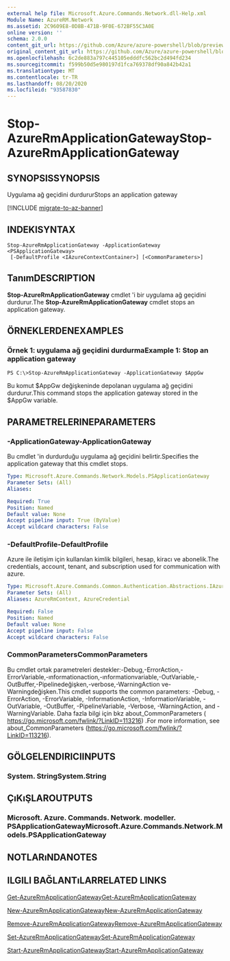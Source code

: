 ```yaml
---
external help file: Microsoft.Azure.Commands.Network.dll-Help.xml
Module Name: AzureRM.Network
ms.assetid: 2C9609E8-0D8B-471B-9F0E-672BF55C3A0E
online version: ''
schema: 2.0.0
content_git_url: https://github.com/Azure/azure-powershell/blob/preview/src/ResourceManager/Network/Commands.Network/help/Stop-AzureRmApplicationGateway.md
original_content_git_url: https://github.com/Azure/azure-powershell/blob/preview/src/ResourceManager/Network/Commands.Network/help/Stop-AzureRmApplicationGateway.md
ms.openlocfilehash: 6c2de883a797c445105edddfc562bc2d494fd234
ms.sourcegitcommit: f599b50d5e980197d1fca769378df90a842b42a1
ms.translationtype: MT
ms.contentlocale: tr-TR
ms.lasthandoff: 08/20/2020
ms.locfileid: "93587830"
---
```

# <span data-ttu-id="b2cbf-101">Stop-AzureRmApplicationGateway</span><span class="sxs-lookup"><span data-stu-id="b2cbf-101">Stop-AzureRmApplicationGateway</span></span>

## <span data-ttu-id="b2cbf-102">SYNOPSIS</span><span class="sxs-lookup"><span data-stu-id="b2cbf-102">SYNOPSIS</span></span>
<span data-ttu-id="b2cbf-103">Uygulama ağ geçidini durdurur</span><span class="sxs-lookup"><span data-stu-id="b2cbf-103">Stops an application gateway</span></span>

[!INCLUDE [migrate-to-az-banner](../../includes/migrate-to-az-banner.md)]

## <span data-ttu-id="b2cbf-104">INDEKI</span><span class="sxs-lookup"><span data-stu-id="b2cbf-104">SYNTAX</span></span>

```
Stop-AzureRmApplicationGateway -ApplicationGateway <PSApplicationGateway>
 [-DefaultProfile <IAzureContextContainer>] [<CommonParameters>]
```

## <span data-ttu-id="b2cbf-105">Tanım</span><span class="sxs-lookup"><span data-stu-id="b2cbf-105">DESCRIPTION</span></span>
<span data-ttu-id="b2cbf-106">**Stop-AzureRmApplicationGateway** cmdlet 'i bir uygulama ağ geçidini durdurur.</span><span class="sxs-lookup"><span data-stu-id="b2cbf-106">The **Stop-AzureRmApplicationGateway** cmdlet stops an application gateway.</span></span>

## <span data-ttu-id="b2cbf-107">ÖRNEKLERDEN</span><span class="sxs-lookup"><span data-stu-id="b2cbf-107">EXAMPLES</span></span>

### <span data-ttu-id="b2cbf-108">Örnek 1: uygulama ağ geçidini durdurma</span><span class="sxs-lookup"><span data-stu-id="b2cbf-108">Example 1: Stop an application gateway</span></span>
```
PS C:\>Stop-AzureRmApplicationGateway -ApplicationGateway $AppGw
```

<span data-ttu-id="b2cbf-109">Bu komut $AppGw değişkeninde depolanan uygulama ağ geçidini durdurur.</span><span class="sxs-lookup"><span data-stu-id="b2cbf-109">This command stops the application gateway stored in the $AppGw variable.</span></span>

## <span data-ttu-id="b2cbf-110">PARAMETRELERINE</span><span class="sxs-lookup"><span data-stu-id="b2cbf-110">PARAMETERS</span></span>

### <span data-ttu-id="b2cbf-111">-ApplicationGateway</span><span class="sxs-lookup"><span data-stu-id="b2cbf-111">-ApplicationGateway</span></span>
<span data-ttu-id="b2cbf-112">Bu cmdlet 'in durdurduğu uygulama ağ geçidini belirtir.</span><span class="sxs-lookup"><span data-stu-id="b2cbf-112">Specifies the application gateway that this cmdlet stops.</span></span>

```yaml
Type: Microsoft.Azure.Commands.Network.Models.PSApplicationGateway
Parameter Sets: (All)
Aliases: 

Required: True
Position: Named
Default value: None
Accept pipeline input: True (ByValue)
Accept wildcard characters: False
```

### <span data-ttu-id="b2cbf-113">-DefaultProfile</span><span class="sxs-lookup"><span data-stu-id="b2cbf-113">-DefaultProfile</span></span>
<span data-ttu-id="b2cbf-114">Azure ile iletişim için kullanılan kimlik bilgileri, hesap, kiracı ve abonelik.</span><span class="sxs-lookup"><span data-stu-id="b2cbf-114">The credentials, account, tenant, and subscription used for communication with azure.</span></span>

```yaml
Type: Microsoft.Azure.Commands.Common.Authentication.Abstractions.IAzureContextContainer
Parameter Sets: (All)
Aliases: AzureRmContext, AzureCredential

Required: False
Position: Named
Default value: None
Accept pipeline input: False
Accept wildcard characters: False
```

### <span data-ttu-id="b2cbf-115">CommonParameters</span><span class="sxs-lookup"><span data-stu-id="b2cbf-115">CommonParameters</span></span>
<span data-ttu-id="b2cbf-116">Bu cmdlet ortak parametreleri destekler:-Debug,-ErrorAction,-ErrorVariable,-ınformationaction,-ınformationvariable,-OutVariable,-OutBuffer,-Pipelinedeğişken,-verbose,-WarningAction ve-Warningdeğişken.</span><span class="sxs-lookup"><span data-stu-id="b2cbf-116">This cmdlet supports the common parameters: -Debug, -ErrorAction, -ErrorVariable, -InformationAction, -InformationVariable, -OutVariable, -OutBuffer, -PipelineVariable, -Verbose, -WarningAction, and -WarningVariable.</span></span> <span data-ttu-id="b2cbf-117">Daha fazla bilgi için bkz about_CommonParameters ( https://go.microsoft.com/fwlink/?LinkID=113216) .</span><span class="sxs-lookup"><span data-stu-id="b2cbf-117">For more information, see about_CommonParameters (https://go.microsoft.com/fwlink/?LinkID=113216).</span></span>

## <span data-ttu-id="b2cbf-118">GÖLGELENDIRICI</span><span class="sxs-lookup"><span data-stu-id="b2cbf-118">INPUTS</span></span>

### <span data-ttu-id="b2cbf-119">System. String</span><span class="sxs-lookup"><span data-stu-id="b2cbf-119">System.String</span></span>

## <span data-ttu-id="b2cbf-120">ÇıKıŞLAR</span><span class="sxs-lookup"><span data-stu-id="b2cbf-120">OUTPUTS</span></span>

### <span data-ttu-id="b2cbf-121">Microsoft. Azure. Commands. Network. modeller. PSApplicationGateway</span><span class="sxs-lookup"><span data-stu-id="b2cbf-121">Microsoft.Azure.Commands.Network.Models.PSApplicationGateway</span></span>

## <span data-ttu-id="b2cbf-122">NOTLARıNDA</span><span class="sxs-lookup"><span data-stu-id="b2cbf-122">NOTES</span></span>

## <span data-ttu-id="b2cbf-123">ILGILI BAĞLANTıLAR</span><span class="sxs-lookup"><span data-stu-id="b2cbf-123">RELATED LINKS</span></span>

[<span data-ttu-id="b2cbf-124">Get-AzureRmApplicationGateway</span><span class="sxs-lookup"><span data-stu-id="b2cbf-124">Get-AzureRmApplicationGateway</span></span>](./Get-AzureRmApplicationGateway.md)

[<span data-ttu-id="b2cbf-125">New-AzureRmApplicationGateway</span><span class="sxs-lookup"><span data-stu-id="b2cbf-125">New-AzureRmApplicationGateway</span></span>](./New-AzureRmApplicationGateway.md)

[<span data-ttu-id="b2cbf-126">Remove-AzureRmApplicationGateway</span><span class="sxs-lookup"><span data-stu-id="b2cbf-126">Remove-AzureRmApplicationGateway</span></span>](./Remove-AzureRmApplicationGateway.md)

[<span data-ttu-id="b2cbf-127">Set-AzureRmApplicationGateway</span><span class="sxs-lookup"><span data-stu-id="b2cbf-127">Set-AzureRmApplicationGateway</span></span>](./Set-AzureRmApplicationGateway.md)

[<span data-ttu-id="b2cbf-128">Start-AzureRmApplicationGateway</span><span class="sxs-lookup"><span data-stu-id="b2cbf-128">Start-AzureRmApplicationGateway</span></span>](./Start-AzureRmApplicationGateway.md)


